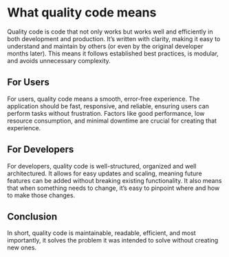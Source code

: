 # What quality code means

Quality code is code that not only works but works well and efficiently in both development and production. It’s written with clarity, making it easy to understand and maintain by others (or even by the original developer months later). This means it follows established best practices, is modular, and avoids unnecessary complexity.

## For Users

For users, quality code means a smooth, error-free experience. The application should be fast, responsive, and reliable, ensuring users can perform tasks without frustration. Factors like good performance, low resource consumption, and minimal downtime are crucial for creating that experience.

## For Developers

For developers, quality code is well-structured, organized and well architectured. It allows for easy updates and scaling, meaning future features can be added without breaking existing functionality. It also means that when something needs to change, it’s easy to pinpoint where and how to make those changes.

## Conclusion

In short, quality code is maintainable, readable, efficient, and most importantly, it solves the problem it was intended to solve without creating new ones.

